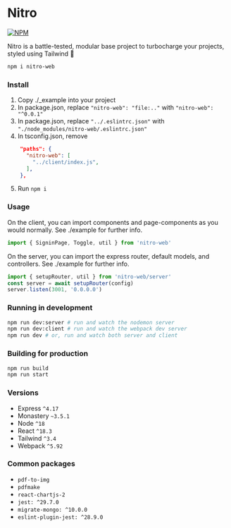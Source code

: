 # Nitro

[![NPM](https://img.shields.io/npm/v/nitro-web.svg)](https://www.npmjs.com/package/nitro-web)

Nitro is a battle-tested, modular base project to turbocharge your projects, styled using Tailwind 🚀

```bash
npm i nitro-web
```

### Install

1. Copy ./_example into your project
2. In package.json, replace `"nitro-web": "file:.."` with `"nitro-web": "^0.0.1"`
3. In package.json, replace `"../.eslintrc.json"` with `"./node_modules/nitro-web/.eslintrc.json"`
4. In tsconfig.json, remove
```json
    "paths": {
      "nitro-web": [
        "../client/index.js",
      ],
    },
```
5. Run `npm i`

### Usage

On the client, you can import components and page-components as you would normally. See ./example for further info.

```javascript
import { SigninPage, Toggle, util } from 'nitro-web'
```

On the server, you can import the express router, default models, and controllers. See ./example for further info.

```javascript
import { setupRouter, util } from 'nitro-web/server'
const server = await setupRouter(config)
server.listen(3001, '0.0.0.0')
```

### Running in development

```bash
npm run dev:server # run and watch the nodemon server
npm run dev:client # run and watch the webpack dev server
npm run dev # or, run and watch both server and client
```

### Building for production

```bash
npm run build
npm run start
```

### Versions

- Express `^4.17`
- Monastery `~3.5.1`
- Node `^18`
- React `^18.3`
- Tailwind `^3.4`
- Webpack `^5.92`

### Common packages

- `pdf-to-img`
- `pdfmake`
- `react-chartjs-2`
- `jest: ^29.7.0`
- `migrate-mongo: ^10.0.0`
- `eslint-plugin-jest: ^28.9.0`